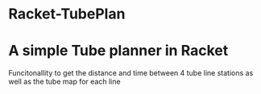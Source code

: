 # Racket-TubePlan

# A simple Tube planner in Racket

Funcitonallity to get the distance and time between 4 tube line stations as well as the tube map for each line
